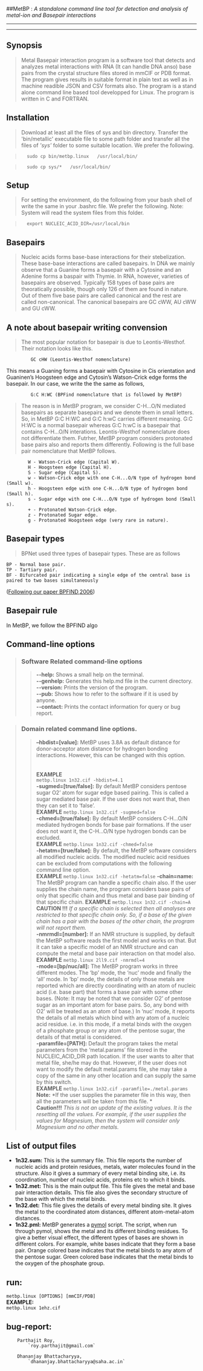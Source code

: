 ##MetBP : *A standalone command line tool for detection and analysis of metal-ion and Basepair interactions*
___________




----

## Synopsis  


>Metal Basepair interaction program is a software tool that detects and analyzes metal interactions with RNA (It can handle DNA anso) base pairs from the crystal structure files stored in mmCIF or PDB format. The program gives results in suitable format in plain text as well as in machine readible JSON and CSV formats also. The program is a stand alone command line based tool developped for Linux. The program is written in C and FORTRAN.

## Installation 
>Download at least all the files of sys and bin directory.
	Transfer the 'bin/metallic' executable file to some path folder
	and transfer all the files of *'sys'* folder to some suitable location.
	We prefer the following.

>		sudo cp bin/metbp.linux   /usr/local/bin/
	
>		sudo cp sys/*   /usr/local/bin/


## Setup
>For setting the environment, do the following from your bash shell
	of write the same in your .bashrc file. We prefer the following.
	Note: System will read the system files from this folder.

>		export NUCLEIC_ACID_DIR=/usr/local/bin

##  Basepairs
>Nucleic acids forms base-base interactions for their stebelization. These base-base interactions are called basepairs. In DNA we mainly observe that a Guanine forms a basepair with a Cytosine and an Adenine forms a baspair with Thymie. In RNA, however, varieties of basepairs are observed. Typically 158 types of base pairs are theoratically possible, though only 126 of them are found in nature. Out of them five base pairs are called canonical and the rest are called non-canonical. The canonical basepairs are GC cWW, AU cWW and GU   cWW. 

##  A note about basepair writing convension
>The most popular notation for basepair is due to Leontis-Westhof. Their notation looks like this.
>
		     GC cHW (Leontis-Westhof nomenclature)
This means a Guaning forms a basepair with Cytosine in Cis orientation and Guaninen’s Hoogsteen edge and Cytosin’s Watson-Crick edge forms the basepair. In our case, we write the the same as follows,
>
	         G:C H:WC (BPFind nomenclature that is followed by MetBP)
> The reason is in MetBP program, we consider C-H…O/N mediated basepairs as separate basepairs and we denote them in small letters. So, in MetBP G:C H:WC and G:C h:wC carries different meaning. G:C H:WC is a normal basepair whereas G:C h:wC is a basepair that contains C-H…O/N interations. Leontis-Westhof nomenclature does not differentiate them. Futrher, MetBP program considers protonated base pairs also and reports them differently. Following is the full base pair nomenclature that MetBP follows.
>	
			W - Watson-Crick edge (Capital W).
			H - Hoogsteen edge (Capital H).
			S - Sugar edge (Capital S).
			w - Watson-Crick edge with one C-H...O/N type of hydrogen bond (Small w).
			h - Hoogsteen edge with one C-H...O/N type of hydrogen bond (Small h).
			s - Sugar edge with one C-H...O/N type of hydrogen bond (Small s).
			+ - Protonated Watson-Crick edge.
			z - Protonated Sugar edge.
			g - Protonated Hoogsteen edge (very rare in nature).

## Basepair types
> BPNet used three types of basepair types. These are as follows
>
	BP - Normal base pair.
	TP - Tartiary pair.
	BF - Bifurcated pair indicating a single edge of the central base is paired to two bases simultaneously 
	
([Following our paper BPFIND,2006](https://doi.org/10.1080/07391102.2006.10507108))
	

## Basepair rule
In MetBP, we follow the BPFIND algo


## Command-line options

>###  Software Related command-line options
>>**--help:** Shows a small help on the terminal.<br> 
**--genhelp:** Generates this help.md file in the current directory. <br>
**--version:** Prints the version of the program.<br>
**--pub:** Shows how to refer to the software if it is used by anyone.<br>
**--contact:** Prints the contact information for query or bug report.<br>


> ### Domain related command line options.
>> **–hbdist=[value]:** MetBP uses 3.8A as default distance for donor-acceptor atom distance for hydrogen bonding interactions. However, this can be changed with this option.  <br><br><br>
**EXAMPLE** <br>
    `metbp.linux 1n32.cif -hbdist=4.1`<br>
**-sugmed=[true/false]:** By default MetBP considers pentose sugar O2’ atom for sugar edge based pairing. This is called a sugar mediated base pair. If the user does not want that, then they can set it to ‘false’. <br>
**EXAMPLE**
`metbp.linux 1n32.cif -sugmed=false` <br>
**-chmed=[true/false]:** By default MetBP considers C-H...O/N mediated hydrogen bonds for base pair formations. If the user does not want it, the C-H…O/N type hydrogen bonds can be excluded. <br>
**EXAMPLE** 
`metbp.linux 1n32.cif -chmed=false`<br>
**-hetatm=[true/false]:** By default, the MetBP software considers all modified nucleic acids. The modified nucleic acid residues can be excluded from computations with the following command line option. <br>
**EXAMPLE**
`metbp.linux 1n32.cif -hetatm=false`
**-chain=name:** The MetBP program can handle a specific chain also. If the user supplies the chain name, the program considers base pairs of only that specific chain and thus metal and base pair binding of that specific chain.
**EXAMPLE** 
`metbp.linux 1n32.cif -chain=A`
**CAUTION !!!**  *If a specific chain is selected then all analyses are restricted to that specific chain only. So, if a base of the given chain has a pair with the bases of the other chain, the program will not report them.* <br>
**-nmrmdl=[number]:** If an NMR structure is supplied, by default the MetBP software reads the first model and works on that. But it can take a specific model of an NMR structure and can compute the metal and base pair interaction on that model also. <br>
**EXAMPLE** 
`metbp.linux 2ll9.cif -nmrmdl=4`<br>
**-mode=[bp/nuc/all]:** The MetBP program works in three different modes. The ‘bp’ mode, the ‘nuc’ mode and finally the ‘all’ mode.  In ‘bp’ mode, the details of only those metals are reported which are directly coordinating with an atom of nucleic acid (i.e. base part) that forms a base pair with some other bases. (Note: It may be noted that we consider O2’ of pentose sugar as an important atom for base pairs. So, any bond with O2’ will be treated as an atom of base.) In ‘nuc’ mode, it reports the details of all metals which bind with any atom of a nucleic acid residue. i.e. in this mode, if a metal binds with the oxygen of a phosphate group or any atom of the pentose sugar, the details of that metal is considered.<br>
**-paramfile=[PATH]:** Default the program takes the metal parameters from the ‘metal.params’ file stored in the NUCLEIC_ACID_DIR path location. If the user wants to alter that metal file, she/he may do that. However, if the user does not want to modify the default metal.params file, she may take a copy of the same in any other location and can supply the same by this switch. <br>
**EXAMPLE** 
`metbp.linux 1n32.cif -paramfile=./metal.params`<br>
**Note:**  *If the user supplies the parameter file in this way, then all the parameters will be taken from this file. * <br>
**Caution!!!** *This is not an update of the existing values. It is the resetting all the values. For example, if the user supplies the values for Magnesium, then the system will consider only Magnesium and no other metals.* <br>




























##  List of output files

- **1n32.sum:** This is the summary file. This file reports the number of nucleic acids and protein residues, metals, water molecules found in the structure. Also it gives a summary of every metal binding site, i.e. its coordination, number of nucleic acids, proteins etc to which it binds. <br>
- **1n32.met:** This is the main output file. This file gives the metal and base pair interaction details. This file also gives the secondary structure of the base with which the metal binds.<br>
- **1n32.det:** This file gives the details of every metal binding site. It gives the metal to the coordinated atom distances, different atom-metal-atom distances.<br>
- **1n32.pml:** MetBP generates a [pymol](https://pymol.org/) script. The script, when run through pymol, shows the metal and its different binding residues. To give a better visual effect, the different types of bases are shown in different colors. For example, white bases indicate that they form a base pair. Orange colored base indicates that the  metal binds to any atom of the pentose sugar. Green colored base indicates that the metal binds to the oxygen of the phosphate group.

## run:
>
`metbp.linux [OPTIONS] [mmCIF/PDB]`<br>
**EXAMPLE:**<br>
`metbp.linux 1ehz.cif`<br>

## bug-report:

		Parthajit Roy, 
			`roy.parthajit@gmail.com`

		Dhananjay Bhattacharyya,
			`dhananjay.bhattacharyya@saha.ac.in` 
